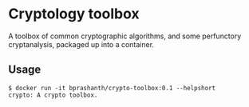 # Cryptology toolbox

A toolbox of common cryptographic algorithms, and some perfunctory
cryptanalysis, packaged up into a container.

## Usage

```console
$ docker run -it bprashanth/crypto-toolbox:0.1 --helpshort
crypto: A crypto toolbox.
```
